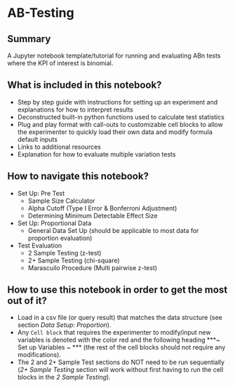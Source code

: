 # AB-Testing

## Summary
A Jupyter notebook template/tutorial for running and evaluating ABn tests where the KPI of interest is binomial.

## What is included in this notebook?
- Step by step guide with instructions for setting up an experiment and explanations for how to interpret results
- Deconstructed built-in python functions used to calculate test statistics
- Plug and play format with call-outs to customizable cell blocks to allow the experimenter to quickly load their own data and modify formula default inputs 
- Links to additional resources
- Explanation for how to evaluate multiple variation tests

## How to navigate this notebook?
- Set Up: Pre Test 
    - Sample Size Calculator
    - Alpha Cutoff (Type I Error & Bonferroni Adjustment)
    - Determining Minimum Detectable Effect Size
- Set Up: Proportional Data
    - General Data Set Up (should be applicable to most data for proportion evaluation)
- Test Evaluation
    - 2 Sample Testing (z-test)
    - 2+ Sample Testing (chi-square)
    - Marascuilo Procedure (Multi pairwise z-test)
    
## How to use this notebook in order to get the most out of it?
- Load in a csv file (or query result) that matches the data structure (see section *Data Setup: Proportion*).
- Any `Cell block` that requires the experimenter to modify/input new variables is denoted with the color red and the following heading ***~ Set up Variables ~ *** (the rest of the cell blocks should not require any modifications).
- The 2 and 2+ Sample Test sections do NOT need to be run sequentially (*2+ Sample Testing* section will work without first having to run the cell blocks in the *2 Sample Testing*).


